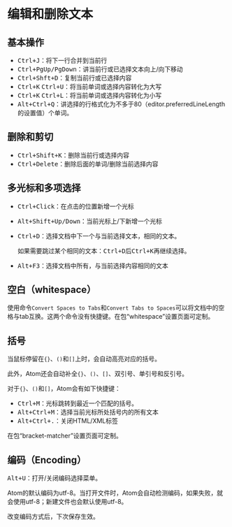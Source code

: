 # 编辑和删除文本

## 基本操作

-   <kbd>Ctrl+J</kbd>：将下一行合并到当前行
-   <kbd>Ctrl+PgUp/PgDown</kbd>：讲当前行或已选择文本向上/向下移动
-   <kbd>Ctrl+Shft+D</kbd>：复制当前行或已选择内容
-   <kbd>Ctrl+K</kbd> <kbd>Ctrl+U</kbd>：将当前单词或选择内容转化为大写
-   <kbd>Ctrl+K</kbd> <kbd>Ctrl+L</kbd>：将当前单词或选择内容转化为小写
-   <kbd>Alt+Ctrl+Q</kbd>：讲选择的行格式化为不多于80（editor.preferredLineLength的设置值）个单词。

## 删除和剪切

-   <kbd>Ctrl+Shift+K</kbd>：删除当前行或选择内容
-   <kbd>Ctrl+Delete</kbd>：删除后面的单词/删除当前选择内容

## 多光标和多项选择

-   <kbd>Ctrl+Click</kbd>：在点击的位置新增一个光标
-   <kbd>Alt+Shift+Up/Down</kbd>：当前光标上/下新增一个光标
-   <kbd>Ctrl+D</kbd>：选择文档中下一个与当前选择文本，相同的文本。

    如果需要跳过某个相同的文本：<kbd>Ctrl+D</kbd>后<kbd>Ctrl+K</kbd>再继续选择。

-   <kbd>Alt+F3</kbd>：选择文档中所有，与当前选择内容相同的文本

## 空白（whitespace）

使用命令`Convert Spaces to Tabs`和`Convert Tabs to Spaces`可以将文档中的空格与tab互换。这两个命令没有快捷键。在包“whitespace”设置页面可定制。

## 括号

当鼠标停留在`{}`、`()`和`[]`上时，会自动高亮对应的括号。

此外，Atom还会自动补全`{}`、`()`、`[]`、双引号、单引号和反引号。

对于`{}`、`()`和`[]`，Atom会有如下快捷键：

-   <kbd>Ctrl+M</kbd>：光标跳转到最近一个匹配的括号。
-   <kbd>Alt+Ctrl+M</kbd>：选择当前光标所处括号内的所有文本
-   <kbd>Alt+Ctrl+.</kbd>：关闭HTML/XML标签

在包“bracket-matcher”设置页面可定制。

## 编码（Encoding）

<kbd>Alt+U</kbd>：打开/关闭编码选择菜单。

Atom的默认编码为utf-8。当打开文件时，Atom会自动检测编码，如果失败，就会使用utf-8；新建文件也会默认使用utf-8。

改变编码方式后，下次保存生效。
